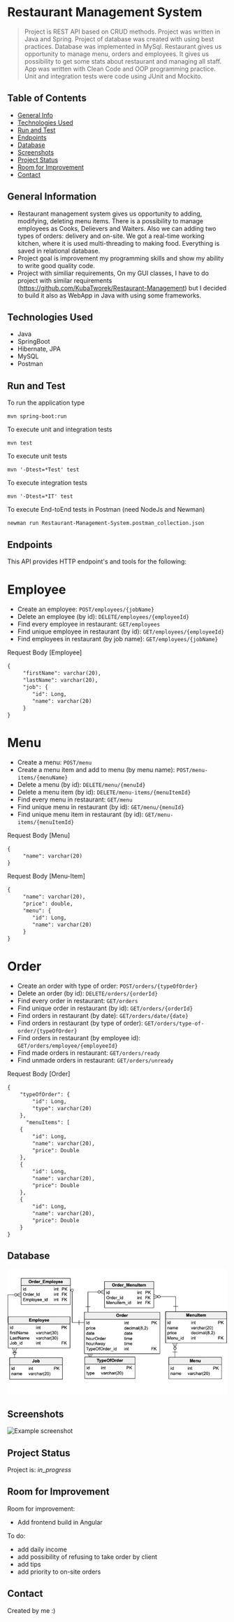 # Restaurant Management System
> Project is REST API based on CRUD methods. Project was written in Java and Spring. Project of database was created with using best practices. Database was implemented in MySql. Restaurant gives us opportunity to manage menu, orders and employees. It gives us possibility to get some stats about restaurant and managing all staff. App was written with Clean Code and OOP programming practice. Unit and integration tests were code using JUnit and Mockito.


## Table of Contents
* [General Info](#general-information)
* [Technologies Used](#technologies-used)
* [Run and Test](#run-and-test)
* [Endpoints](#endpoints)
* [Database](#database)
* [Screenshots](#screenshots)
* [Project Status](#project-status)
* [Room for Improvement](#room-for-improvement)
* [Contact](#contact)


## General Information
- Restaurant management system gives us opportunity to adding, modifying, deleting menu items. There is a possibility to manage employees as Cooks, Delievers and Waiters. Also we can adding two types of orders: delivery and on-site. We got a real-time working kitchen, where it is used multi-threading to making food. Everything is saved in relational database.
- Project goal is improvement my programming skills and show my ability to write good quality code.
- Project with similiar requirements, On my GUI classes, I have to do project with similar requirements (https://github.com/KubaTworek/Restaurant-Management) but I decided to build it also as WebApp in Java with using some frameworks.


## Technologies Used
- Java
- SpringBoot
- Hibernate, JPA
- MySQL
- Postman

## Run and Test

To run the application type

```
mvn spring-boot:run
```

To execute unit and integration tests

```
mvn test
```

To execute unit tests

```
mvn '-Dtest=*Test' test
```

To execute integration tests

```
mvn '-Dtest=*IT' test
```

To execute End-toEnd tests in Postman (need NodeJs and Newman)

```
newman run Restaurant-Management-System.postman_collection.json
```

## Endpoints

This API provides HTTP endpoint's and tools for the following:

# Employee
* Create an employee: `POST/employees/{jobName}`
* Delete an employee (by id): `DELETE/employees/{employeeId}`
* Find every employee in restaurant: `GET/employees`
* Find unique employee in restaurant (by id): `GET/employees/{employeeId}`
* Find employees in restaurant (by job name): `GET/employees/{jobName}`

Request Body [Employee]
```
{
     "firstName": varchar(20),
     "lastName": varchar(20),
     "job": {
        "id": Long,
        "name": varchar(20)
     }
}
```

# Menu
* Create a menu: `POST/menu`
* Create a menu item and add to menu (by menu name): `POST/menu-items/{menuName}`
* Delete a menu (by id): `DELETE/menu/{menuId}`
* Delete a menu item (by id): `DELETE/menu-items/{menuItemId}`
* Find every menu in restaurant: `GET/menu`
* Find unique menu in restaurant (by id): `GET/menu/{menuId}`
* Find unique menu item in restaurant (by id): `GET/menu-items/{menuItemId}`

Request Body [Menu]
```
{
     "name": varchar(20)
}
```

Request Body [Menu-Item]
```
{
     "name": varchar(20),
     "price": double,
     "menu": {
        "id": Long,
        "name": varchar(20)
     }
}
```

# Order
* Create an order with type of order: `POST/orders/{typeOfOrder}`
* Delete an order (by id): `DELETE/orders/{orderId}`
* Find every order in restaurant: `GET/orders`
* Find unique order in restaurant (by id): `GET/orders/{orderId}`
* Find orders in restaurant (by date): `GET/orders/date/{date}`
* Find orders in restaurant (by type of order): `GET/orders/type-of-order/{typeOfOrder}`
* Find orders in restaurant (by employee id): `GET/orders/employee/{employeeId}`
* Find made orders in restaurant: `GET/orders/ready`
* Find unmade orders in restaurant: `GET/orders/unready`
  
Request Body [Order]
```
{
    "typeOfOrder": {
        "id": Long,
        "type": varchar(20)
    },
      "menuItems": [
    {
        "id": Long,
        "name": varchar(20),
        "price": Double
    },
    {
        "id": Long,
        "name": varchar(20),
        "price": Double
    },
    {
        "id": Long,
        "name": varchar(20),
        "price": Double
    }
}
```


## Database
![Example screenshot](database-schema.png)
<!-- If you have screenshots you'd like to share, include them here. -->
  
  
## Screenshots
![Example screenshot](./img/screenshot.png)
<!-- If you have screenshots you'd like to share, include them here. -->


## Project Status
Project is: _in_progress_


## Room for Improvement

Room for improvement:
- Add frontend build in Angular

To do:
- add daily income
- add possibility of refusing to take order by client
- add tips
- add priority to on-site orders


## Contact
Created by me :)
